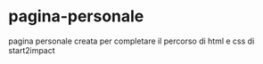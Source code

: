 # pagina-personale
pagina personale creata per completare il percorso di html e css di start2impact
